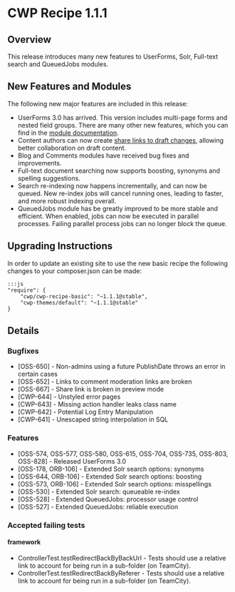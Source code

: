 # CWP Recipe 1.1.1

## Overview

This release introduces many new features to UserForms, Solr, Full-text search and QueuedJobs modules.

## New Features and Modules

The following new major features are included in this release:

 * UserForms 3.0 has arrived. This version includes multi-page forms and nested field groups. There are many other new features, which you can find in the [module documentation](https://github.com/silverstripe/silverstripe-userforms/blob/master/docs/en/user-documentation.md).
 * Content authors can now create [share links to draft changes](https://github.com/silverstripe-labs/silverstripe-sharedraftcontent/blob/master/docs/introduction.md), allowing better collaboration on draft content.
 * Blog and Comments modules have received bug fixes and improvements.
 * Full-text document searching now supports boosting, synonyms and spelling suggestions.
 * Search re-indexing now happens incrementally, and can now be queued. New re-index jobs will cancel running ones, leading to faster, and more robust indexing overall.
 * QueuedJobs module has be greatly improved to be more stable and efficient. When enabled, jobs can now be executed in parallel processes. Failing parallel process jobs can no longer block the queue.

## Upgrading Instructions

In order to update an existing site to use the new basic recipe the following changes to your composer.json
can be made:


	:::js
	"require": {
		"cwp/cwp-recipe-basic": "~1.1.1@stable",
		"cwp-themes/default": "~1.1.1@stable"
	}


## Details

### Bugfixes

 * [OSS-650] - Non-admins using a future PublishDate throws an error in certain cases
 * [OSS-652] - Links to comment moderation links are broken
 * [OSS-667] - Share link is broken in preview mode
 * [CWP-644] - Unstyled error pages
 * [CWP-643] - Missing action handler leaks class name
 * [CWP-642] - Potential Log Entry Manipulation
 * [CWP-641] - Unescaped string interpolation in SQL

### Features

 * [OSS-574, OSS-577, OSS-580, OSS-615, OSS-704, OSS-735, OSS-803, OSS-828] - Released UserForms 3.0
 * [OSS-178, ORB-106] - Extended Solr search options: synonyms
 * [OSS-644, ORB-106] - Extended Solr search options: boosting
 * [OSS-573, ORB-106] - Extended Solr search options: misspellings
 * [OSS-530] - Extended Solr search: queueable re-index
 * [OSS-528] - Extended QueuedJobs: processor usage control
 * [OSS-527] - Extended QueuedJobs: reliable execution

### Accepted failing tests

#### framework

 * ControllerTest.testRedirectBackByBackUrl - Tests should use a relative link to account for being run in a sub-folder (on TeamCity).
 * ControllerTest.testRedirectBackByReferer - Tests should use a relative link to account for being run in a sub-folder (on TeamCity).
